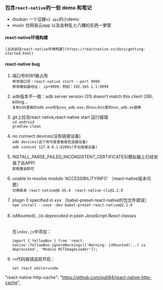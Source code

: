 ### 包含`react-native`的一些 demo 和笔记

- douban 一个豆瓣`v2 api`的小demo
- music 仿网易云app
以及各种乱七八糟的东西一箩筐




#### react-native环境构建

```
[点击前往react-native环境构建](https://reactnative.cn/docs/getting-started.html)
```

#### react-native bug

1. 端口号8081被占用  
   `修改端口号：react-native start --port 9999`  
   `修改模拟器地址： ip+9999，例如：192.165.1.1:9999`
2. adb版本不一致：adb server version (31) doesn’t match this client (36); killing…   
   `复制sdk里面的adb.exe改名nox_adb.exe,将nox/bin里的nox_adb.ex替换`  
3. git上拉去react native,react-native start 运行报错  
   `cd android`  
   `gradlew clean`  
4. no connect devices(没有链接设备)  
   `adb devices(这个命令是查看是否连接设备)`   
   `adb conncet 127.0.0.1:62001(手动连接设备)`
5. INSTALL_PARSE_FAILED_INCONSISTENT_CERTIFICATES(模拟器上已经安装了此APP)  
   `卸载重装即可`
6. unable to resolve module 'ACCESSIBILITYINFO' （react-native版本问题）  
   `切换版本 react-native@0.55.4  react-native-cli@1.2.0`
7. plugin 0 specified in xxx （babel-preset-react-native的包文件错误）  
   `npm install --save -dev babel-preset-react-native@2.1.0`



1. ###### isMounted(...)is deprecated in plain JavaScript React classes

   在`index.js`中添加：

   `import { YellowBox } from 'react-native';YellowBox.ignoreWarnings(['Warning: isMounted(...) is deprecated', 'Module RCTImageLoader']);`

2. `rn`代码报错追踪开启：

   `set react_editor=code`



"react-native-http-cache": "https://github.com/puti94/react-native-http-cache",
